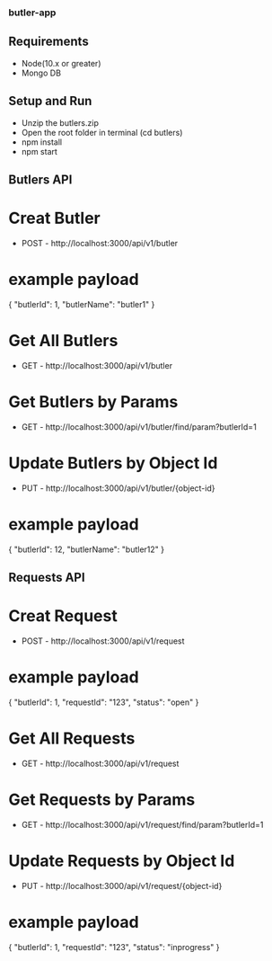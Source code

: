 ### butler-app

## Requirements

* Node(10.x or greater)
* Mongo DB
  
## Setup and Run

* Unzip the butlers.zip
* Open the root folder in terminal (cd butlers)
* npm install
* npm start

## Butlers API
# Creat Butler 
* POST - http://localhost:3000/api/v1/butler
# example payload
  {
        "butlerId": 1,
	"butlerName": "butler1"
  } 

# Get All Butlers
* GET - http://localhost:3000/api/v1/butler

# Get Butlers by Params
* GET - http://localhost:3000/api/v1/butler/find/param?butlerId=1

# Update Butlers by Object Id
* PUT - http://localhost:3000/api/v1/butler/{object-id}
# example payload
{
        "butlerId": 12,
	"butlerName": "butler12"
} 

## Requests API
# Creat Request 
* POST - http://localhost:3000/api/v1/request
# example payload
  {
        "butlerId": 1,
	"requestId": "123",
	"status": "open"
  } 

# Get All Requests
* GET - http://localhost:3000/api/v1/request

# Get Requests by Params
* GET - http://localhost:3000/api/v1/request/find/param?butlerId=1

# Update Requests by Object Id
* PUT - http://localhost:3000/api/v1/request/{object-id}
# example payload
{
        "butlerId": 1,
	"requestId": "123",
	"status": "inprogress"
}